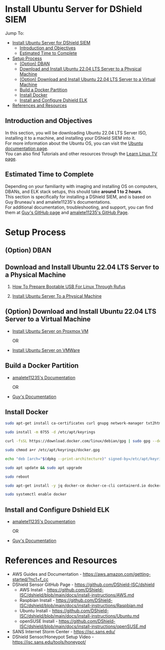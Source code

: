 <!-- TO-DO: Create a page on how to intall Ubuntu Server to a machine -->
<!-- TO-DO: Create a page on how to install Ubuntu Server virtually through VMWare -->
# Install Ubuntu Server for DShield SIEM

Jump To:
- [Install Ubuntu Server for DShield SIEM](#install-ubuntu-server-for-dshield-siem)
  - [Introduction and Objectives](#introduction-and-objectives)
  - [Estimated Time to Complete](#estimated-time-to-complete)
- [Setup Process](#setup-process)
  - [(Option) DBAN](#option-dban)
  - [Download and Install Ubuntu 22.04 LTS Server to a Physical Machine](#download-and-install-ubuntu-2204-lts-server-to-a-physical-machine)
  - [(Option) Download and Install Ubuntu 22.04 LTS Server to a Virtual Machine](#option-download-and-install-ubuntu-2204-lts-server-to-a-virtual-machine)
  - [Build a Docker Partition](#build-a-docker-partition)
  - [Install Docker](#install-docker)
  - [Install and Configure Dshield ELK](#install-and-configure-dshield-elk)
- [References and Resources](#references-and-resources)


## Introduction and Objectives
In this section, you will be downloading Ubuntu 22.04 LTS Server ISO, installing it to a machine, and installing your DShield SIEM into it. <br>
For more information about the Ubuntu OS, you can visit the [Ubuntu documentation page](https://help.ubuntu.com/?_ga=2.147379583.939059596.1731879815-467453869.1731770441). <br>
You can also find Tutorials and other resources through the [Learn Linux TV page](https://www.learnlinux.tv/).

## Estimated Time to Complete

Depending on your familiarity with imaging and installing OS on computers, DBANs, and ELK stack setups, this should take <b>around 1 to 2 hours</b>. <br>
This section is specifically for installing a DShield SIEM, and is based on Guy Bruneau's and amalete11235's documentations.<br>
For additional documentation, troubleshooting, and support, you can find them at [Guy's GitHub page](https://github.com/bruneaug/DShield-SIEM/tree/main) and [amalete11235's GitHub Page](https://github.com/amelete11235/homelab/blob/main/Installing%20DShield%20SIEM%20on%20a%20Raspberry%20Pi%205%20-%208%20GB%20RAM/Installing%20DShield%20SIEM%20on%20a%20Raspberry%20Pi%205%20-%208%20GB%20RAM.md).

# Setup Process

## (Option) DBAN



## Download and Install Ubuntu 22.04 LTS Server to a Physical Machine

1. [How To Prepare Bootable USB For Linux Through Rufus](https://www.youtube.com/watch?v=gvm0bIOBRCM&t=31s)

2. [Install Ubuntu Server To a Physical Machine](https://www.youtube.com/watch?v=K2m52F0S2w8)


## (Option) Download and Install Ubuntu 22.04 LTS Server to a Virtual Machine

- [Install Ubuntu Server on Proxmox VM](https://www.youtube.com/watch?v=Lj5qHBjSfMo&t=126s)

    OR

- [Install Ubuntu Server on VMWare](https://www.youtube.com/watch?v=Df6xqFsz-GY)

## Build a Docker Partition

- [amalete11235's Documentation](https://github.com/amelete11235/homelab/blob/main/Installing%20DShield%20SIEM%20on%20a%20Raspberry%20Pi%205%20-%208%20GB%20RAM/Installing%20DShield%20SIEM%20on%20a%20Raspberry%20Pi%205%20-%208%20GB%20RAM.md#creating-your-300-gb-partition-assigned-to-varlibdocker)
  
  OR

- [Guy's Documentation](https://github.com/bruneaug/DShield-SIEM/blob/main/AddOn/Build_a_Docker_Partition.md)

## Install Docker

``` bash
sudo apt-get install ca-certificates curl gnupg network-manager txt2html

sudo install -m 0755 -d /etc/apt/keyrings

curl -fsSL https://download.docker.com/linux/debian/gpg | sudo gpg --dearmor -o /etc/apt/keyrings/docker.gpg

sudo chmod a+r /etc/apt/keyrings/docker.gpg

echo "deb [arch="$(dpkg --print-architecture)" signed-by=/etc/apt/keyrings/docker.gpg] https://download.docker.com/linux/debian "$(. /etc/os-release && echo "$VERSION_CODENAME")" stable" | sudo tee /etc/apt/sources.list.d/docker.list > /dev/null

sudo apt update && sudo apt upgrade

sudo reboot 

sudo apt-get install -y jq docker-ce docker-ce-cli containerd.io docker-buildx-plugin docker-compose-plugin pip

sudo systemctl enable docker
```

## Install and Configure Dshield ELK

- [amalete11235's Documentation](https://github.com/amelete11235/homelab/blob/main/Installing%20DShield%20SIEM%20on%20a%20Raspberry%20Pi%205%20-%208%20GB%20RAM/Installing%20DShield%20SIEM%20on%20a%20Raspberry%20Pi%205%20-%208%20GB%20RAM.md#install-dshield-elk)
  
  OR

- [Guy's Documentation](https://github.com/bruneaug/DShield-SIEM/tree/main#configure-and-install-dshield-elk)

# References and Resources

- AWS Guides and Documentation - https://aws.amazon.com/getting-started/?nc1=f_cc
- DShield Sensor GitHub Page - https://github.com/DShield-ISC/dshield
  - AWS Install - https://github.com/DShield-ISC/dshield/blob/main/docs/install-instructions/AWS.md
  - Raspbian Install - https://github.com/DShield-ISC/dshield/blob/main/docs/install-instructions/Raspbian.md
  - Ubuntu Install - https://github.com/DShield-ISC/dshield/blob/main/docs/install-instructions/Ubuntu.md
  - openSUSE Install - https://github.com/DShield-ISC/dshield/blob/main/docs/install-instructions/openSUSE.md
- SANS Internet Storm Center - https://isc.sans.edu/
- DShield Sensor/Honeypot Setup Video - https://isc.sans.edu/tools/honeypot/